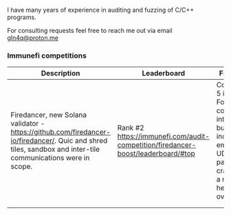 I have many years of experience in auditing and fuzzing of C/C++ programs.

For consulting requests feel free to reach me out via email gln4q@proton.me


### Immunefi competitions

|  Description                                                                                                                                                   |  Leaderboard                                                                     |  Findings                                                                                                             |  Comments                  |
|----------------------------------------------------------------------------------------------------------------------------------------------------------------|----------------------------------------------------------------------------------|-----------------------------------------------------------------------------------------------------------------------|----------------------------|
|  Firedancer, new Solana validator - https://github.com/firedancer-io/firedancer/.  Quic and shred tiles, sandbox and inter-tile communications were in scope.  | Rank #2 https://immunefi.com/audit-competition/firedancer-boost/leaderboard/#top | Confirmed 5 issues.  Found a couple of interesting bugs, including empty UDP packet crash and a remote heap overflow. |  Cool project, good old C. |
|                                                                                                                                                                |                                                                                  |                                                                                                                       |                            |
|                                                                                                                                                                |                                                                                  |                                                                                                                       |                            |

